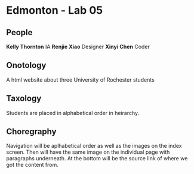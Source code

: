 # Edmonton - Lab 05

## People 
**Kelly Thornton** IA
**Renjie Xiao** Designer
**Xinyi Chen** Coder


## Onotology

A html website about three University of Rochester students

## Taxology

Students are placed in alphabetical order in heirarchy. 

## Choregraphy

Navigation will be aplhabetical order as well as the images on the index screen. Then will have the same image on the individual page with paragraphs underneath. At the bottom will be the source link of where we got the content from.